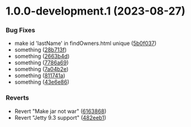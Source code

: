 # 1.0.0-development.1 (2023-08-27)


### Bug Fixes

* make id 'lastName' in findOwners.html unique ([5b0f037](https://github.com/justrp/spring-petclinic/commit/5b0f037d06de2c9ad3be4fdf52402ddb5667e2da))
* something ([28b713f](https://github.com/justrp/spring-petclinic/commit/28b713f4aa8a7f5c7c16b0c21c4334476dee9549))
* something ([2663b4d](https://github.com/justrp/spring-petclinic/commit/2663b4df8c9c307912026e02fb645f3ec4fdcda4))
* something ([7786a69](https://github.com/justrp/spring-petclinic/commit/7786a69c3759f24e0dafd08007cddae213e71acb))
* something ([7a04b2e](https://github.com/justrp/spring-petclinic/commit/7a04b2e8c1383d541521ce1dcec128755a871522))
* something ([811741a](https://github.com/justrp/spring-petclinic/commit/811741a748767b8eb1698166306c64bc9902df13))
* something ([43e6e86](https://github.com/justrp/spring-petclinic/commit/43e6e86dc0eaf996aec1365b5dca2d81bd5c8fea))


### Reverts

* Revert "Make jar not war" ([6163868](https://github.com/justrp/spring-petclinic/commit/616386803ce00784c82ca4453bb569f72917ffee))
* Revert "Jetty 9.3 support" ([482eeb1](https://github.com/justrp/spring-petclinic/commit/482eeb1c217789b5d772f5c15c3ab7aa89caf279))

